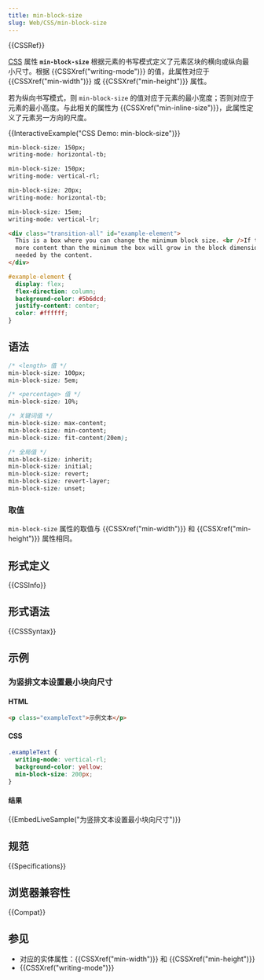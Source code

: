 ```yaml
---
title: min-block-size
slug: Web/CSS/min-block-size
---
```


{{CSSRef}}

[CSS](/zh-CN/docs/Web/CSS) 属性 **`min-block-size`** 根据元素的书写模式定义了元素区块的横向或纵向最小尺寸。根据 {{CSSXref("writing-mode")}} 的值，此属性对应于 {{CSSXref("min-width")}} 或 {{CSSXref("min-height")}} 属性。

若为纵向书写模式，则 `min-block-size` 的值对应于元素的最小宽度；否则对应于元素的最小高度。与此相关的属性为 {{CSSXref("min-inline-size")}}，此属性定义了元素另一方向的尺度。

{{InteractiveExample("CSS Demo: min-block-size")}}

```css interactive-example-choice
min-block-size: 150px;
writing-mode: horizontal-tb;
```

```css interactive-example-choice
min-block-size: 150px;
writing-mode: vertical-rl;
```

```css interactive-example-choice
min-block-size: 20px;
writing-mode: horizontal-tb;
```

```css interactive-example-choice
min-block-size: 15em;
writing-mode: vertical-lr;
```

```html interactive-example
<div class="transition-all" id="example-element">
  This is a box where you can change the minimum block size. <br />If there is
  more content than the minimum the box will grow in the block dimension as
  needed by the content.
</div>
```

```css interactive-example
#example-element {
  display: flex;
  flex-direction: column;
  background-color: #5b6dcd;
  justify-content: center;
  color: #ffffff;
}
```

## 语法

```css
/* <length> 值 */
min-block-size: 100px;
min-block-size: 5em;

/* <percentage> 值 */
min-block-size: 10%;

/* 关键词值 */
min-block-size: max-content;
min-block-size: min-content;
min-block-size: fit-content(20em);

/* 全局值 */
min-block-size: inherit;
min-block-size: initial;
min-block-size: revert;
min-block-size: revert-layer;
min-block-size: unset;
```

### 取值

`min-block-size` 属性的取值与 {{CSSXref("min-width")}} 和 {{CSSXref("min-height")}} 属性相同。

## 形式定义

{{CSSInfo}}

## 形式语法

{{CSSSyntax}}

## 示例

### 为竖排文本设置最小块向尺寸

#### HTML

```html
<p class="exampleText">示例文本</p>
```

#### CSS

```css
.exampleText {
  writing-mode: vertical-rl;
  background-color: yellow;
  min-block-size: 200px;
}
```

#### 结果

{{EmbedLiveSample("为竖排文本设置最小块向尺寸")}}

## 规范

{{Specifications}}

## 浏览器兼容性

{{Compat}}

## 参见

- 对应的实体属性：{{CSSXref("min-width")}} 和 {{CSSXref("min-height")}}
- {{CSSXref("writing-mode")}}
